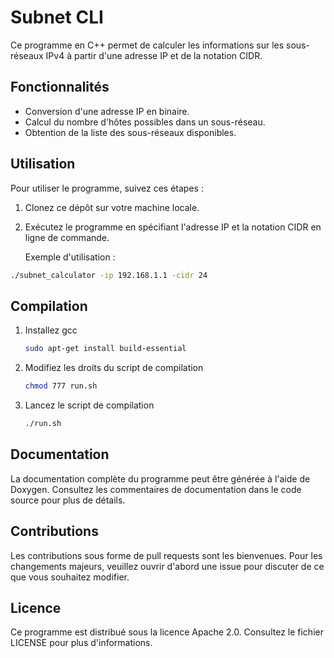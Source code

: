 # Subnet CLI

Ce programme en C++ permet de calculer les informations sur les sous-réseaux IPv4 à partir d'une adresse IP et de la notation CIDR.

## Fonctionnalités

- Conversion d'une adresse IP en binaire.
- Calcul du nombre d'hôtes possibles dans un sous-réseau.
- Obtention de la liste des sous-réseaux disponibles.

## Utilisation

Pour utiliser le programme, suivez ces étapes :

1. Clonez ce dépôt sur votre machine locale.
4. Exécutez le programme en spécifiant l'adresse IP et la notation CIDR en ligne de commande.

   Exemple d'utilisation :

```bash
./subnet_calculator -ip 192.168.1.1 -cidr 24
```

## Compilation

1. Installez gcc
   ```bash
   sudo apt-get install build-essential
   ```
2. Modifiez les droits du script de compilation
   ```bash
   chmod 777 run.sh
   ```
3. Lancez le script de compilation
   ```bash
   ./run.sh
   ```

## Documentation

La documentation complète du programme peut être générée à l'aide de Doxygen. Consultez les commentaires de documentation dans le code source pour plus de détails.

## Contributions

Les contributions sous forme de pull requests sont les bienvenues. Pour les changements majeurs, veuillez ouvrir d'abord une issue pour discuter de ce que vous souhaitez modifier.

## Licence

Ce programme est distribué sous la licence Apache 2.0. Consultez le fichier LICENSE pour plus d'informations.

